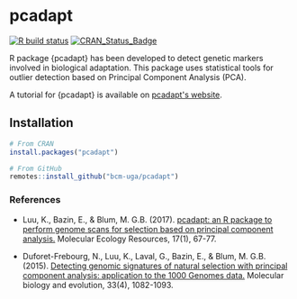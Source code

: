 # pcadapt

[![R build status](https://github.com/bcm-uga/pcadapt/workflows/R-CMD-check/badge.svg)](https://github.com/bcm-uga/pcadapt)
[![CRAN_Status_Badge](http://www.r-pkg.org/badges/version/pcadapt)](https://cran.r-project.org/package=pcadapt)

R package {pcadapt} has been developed to detect genetic markers involved in biological adaptation. 
This package uses statistical tools for outlier detection based on Principal Component Analysis (PCA).

A tutorial for {pcadapt} is available on [pcadapt's website](https://github.com/bcm-uga/pcadapt/articles/pcadapt.html).


## Installation

```r
# From CRAN
install.packages("pcadapt")

# From GitHub
remotes::install_github("bcm-uga/pcadapt")
```


### References

- Luu, K., Bazin, E., & Blum, M. G.B. (2017). [pcadapt: an R package to perform genome scans for selection based on principal component analysis.](http://onlinelibrary.wiley.com/doi/10.1111/1755-0998.12592/full) Molecular Ecology Resources, 17(1), 67-77.

- Duforet-Frebourg, N., Luu, K., Laval, G., Bazin, E., & Blum, M. G.B. (2015). [Detecting genomic signatures of natural selection with principal component analysis: application to the 1000 Genomes data.](http://mbe.oxfordjournals.org/content/33/4/1082) Molecular biology and evolution, 33(4), 1082-1093.
